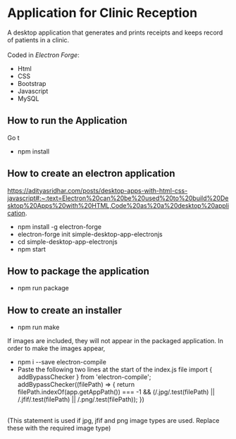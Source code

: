 # Application for Clinic Reception
A desktop application that generates and prints receipts and keeps record of patients in a clinic. 
<br><br>
Coded in *Electron Forge*: 
- Html 
- CSS 
- Bootstrap 
- Javascript
- MySQL 

## How to run the Application
Go t
- npm install

## How to create an electron application
https://adityasridhar.com/posts/desktop-apps-with-html-css-javascript#:~:text=Electron%20can%20be%20used%20to%20build%20Desktop%20Apps%20with%20HTML,Code%20as%20a%20desktop%20application.

- npm install -g electron-forge 
- electron-forge init simple-desktop-app-electronjs
- cd simple-desktop-app-electronjs
- npm start

## How to package the application
- npm run package

## How to create an installer
- npm run make

If images are included, they will not appear in the packaged application. In order to make the images appear,
- npm i --save electron-compile 
- Paste the following two lines at the start of the index.js file 
import { addBypassChecker } from 'electron-compile'; <br>
addBypassChecker((filePath) => { return filePath.indexOf(app.getAppPath()) === -1 && (/.jpg/.test(filePath) || /.jfif/.test(filePath) || /.png/.test(filePath)); })
<br>
 (This statement is used if jpg, jfif and png image types are used. Replace these with the required image type) <br>
  
  

